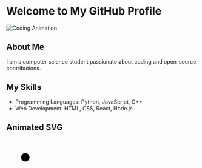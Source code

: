 # Welcome to My GitHub Profile

![Coding Animation](https://media.giphy.com/media/L1R1tvI9svkIWwpVYr/giphy.gif)

## About Me
I am a computer science student passionate about coding and open-source contributions.

## My Skills
- Programming Languages: Python, JavaScript, C++
- Web Development: HTML, CSS, React, Node.js

## Animated SVG
<svg width="100" height="100" viewBox="0 0 100 100" xmlns="http://www.w3.org/2000/svg">
  <circle cx="50" cy="50" r="10">
    <animate attributeName="r" from="10" to="40" dur="0.5s" repeatCount="indefinite" />
  </circle>
</svg>
